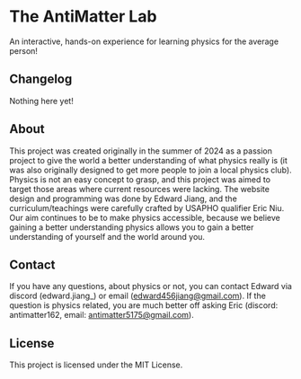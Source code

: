# The AntiMatter Lab
An interactive, hands-on experience for learning physics for the average person!

## Changelog
Nothing here yet!

## About
This project was created originally in the summer of 2024 as a passion project to give the world a better understanding of what physics really is (it was also originally designed to get more people to join a local physics club). Physics is not an easy concept to grasp, and this project was aimed to target those areas where current resources were lacking. The website design and programming was done by Edward Jiang, and the curriculum/teachings were carefully crafted by USAPHO qualifier Eric Niu. Our aim continues to be to make physics accessible, because we believe gaining a better understanding physics allows you to gain a better understanding of yourself and the world around you.

## Contact
If you have any questions, about physics or not, you can contact Edward via discord (edward.jiang_) or email (edward456jiang@gmail.com). If the question is physics related, you are much better off asking Eric (discord: antimatter162, email: antimatter5175@gmail.com).

## License
This project is licensed under the MIT License.
